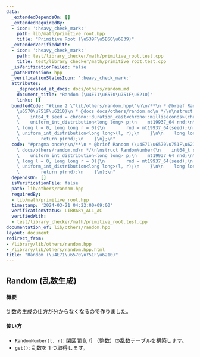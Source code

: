 ```yaml
---
data:
  _extendedDependsOn: []
  _extendedRequiredBy:
  - icon: ':heavy_check_mark:'
    path: lib/math/primitive_root.hpp
    title: "Primitive Root (\u539F\u5B50\u6839)"
  _extendedVerifiedWith:
  - icon: ':heavy_check_mark:'
    path: test/library_checker/math/primitive_root.test.cpp
    title: test/library_checker/math/primitive_root.test.cpp
  _isVerificationFailed: false
  _pathExtension: hpp
  _verificationStatusIcon: ':heavy_check_mark:'
  attributes:
    _deprecated_at_docs: docs/others/random.md
    document_title: "Random (\u4E71\u6570\u751F\u6210)"
    links: []
  bundledCode: "#line 2 \"lib/others/random.hpp\"\n\n/**\n * @brief Random (\u4E71\
    \u6570\u751F\u6210)\n * @docs docs/others/random.md\n */\n\nstruct RandomNumber{\n\
    \    int64_t seed = chrono::duration_cast<chrono::milliseconds>(chrono::system_clock::now().time_since_epoch()).count();\n\
    \    uniform_int_distribution<long long> p;\n    mt19937_64 rnd;\n\n    RandomNumber(long\
    \ long l = 0, long long r = 0){\n        rnd = mt19937_64(seed);\n        p =\
    \ uniform_int_distribution<long long>(l, r);\n    }\n\n    long long get(){\n\
    \        return p(rnd);\n    }\n};\n"
  code: "#pragma once\n\n/**\n * @brief Random (\u4E71\u6570\u751F\u6210)\n * @docs\
    \ docs/others/random.md\n */\n\nstruct RandomNumber{\n    int64_t seed = chrono::duration_cast<chrono::milliseconds>(chrono::system_clock::now().time_since_epoch()).count();\n\
    \    uniform_int_distribution<long long> p;\n    mt19937_64 rnd;\n\n    RandomNumber(long\
    \ long l = 0, long long r = 0){\n        rnd = mt19937_64(seed);\n        p =\
    \ uniform_int_distribution<long long>(l, r);\n    }\n\n    long long get(){\n\
    \        return p(rnd);\n    }\n};\n"
  dependsOn: []
  isVerificationFile: false
  path: lib/others/random.hpp
  requiredBy:
  - lib/math/primitive_root.hpp
  timestamp: '2024-03-21 04:22:00+09:00'
  verificationStatus: LIBRARY_ALL_AC
  verifiedWith:
  - test/library_checker/math/primitive_root.test.cpp
documentation_of: lib/others/random.hpp
layout: document
redirect_from:
- /library/lib/others/random.hpp
- /library/lib/others/random.hpp.html
title: "Random (\u4E71\u6570\u751F\u6210)"
---
```

## Random (乱数生成)

#### 概要

乱数の生成の仕方が分からなくなるので作りました。

#### 使い方

- `RandomNumber(l, r)`: 閉区間 $[l, r]$ （整数）の乱数テーブルを構築します。
- `get()`: 乱数を $1$ つ取得します。